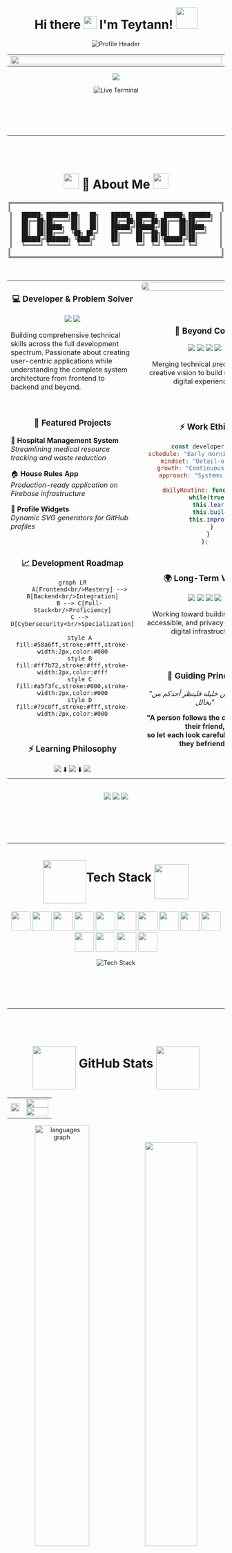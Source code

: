 <h1 align=center> Hi there <img src="https://media2.giphy.com/media/v1.Y2lkPTc5MGI3NjExZzRiMzRxbXphdmg1OXdoOTdxNDkxOXUxNmw3anFlMjl3NjZ5c2E5cSZlcD12MV9pbnRlcm5hbF9naWZfYnlfaWQmY3Q9cw/w1OBpBd7kJqHrJnJ13/giphy.gif" height="30"> I'm Teytann! <img src="assets/wave-hi.gif" height="50"> </h1>

<!-- Enhanced Profile Header Widget -->
<div align="center">
  <img src="https://profile-widgets.vercel.app/api/header?title=Teytann%20-%20Developer%20Profile&subtitle=Learning%20to%20Code%20the%20Future" alt="Profile Header" />
</div>

<!-- the main gif-->
<table align=center>
  <tr>
    <td width=800px><img src="assets/Profile-finito.gif" width=100%>
</td>
  </tr>
</table>

<p align="center">
  <a href="https://git.io/typing-svg">
    <img src="https://readme-typing-svg.herokuapp.com?font=Fira+Code&size=30&duration=3000&pause=1000&color=00D9FF&center=true&vCenter=true&width=600&lines=Computer+Science+Student+%F0%9F%8E%93;Frontend+Developer+%F0%9F%9A%80;Always+Learning...+%F0%9F%8C%B1;Always+Creating...+%E2%9C%A8;Self-learner+%26+Solo+Coder+%F0%9F%92%BB" />
  </a>
</p>

<div align="center">
  <img src="https://profile-widgets.vercel.app/api/typing-animation?lines=console.log('Hello%20World!');const%20learning%20=%20true;while(learning)%20%7B%20code();%20%7D;" alt="Live Terminal" />
</div>

<br> <br>
---

---
<br> <br>


<h1 align="center">
  <img src="https://media.giphy.com/media/iY8CRBdQXODJSCERIr/giphy.gif" width="35">
  🚀 About Me
  <img src="https://media.giphy.com/media/iY8CRBdQXODJSCERIr/giphy.gif" width="35">
</h1>

<div align="center">
  
```ascii
╔════════════════════════════════════════════════════════════════════╗
║                                                                    ║
║   ██████╗ ███████╗██╗   ██╗    ██████╗ ██████╗  ██████╗ ███████╗  ║
║   ██╔══██╗██╔════╝██║   ██║    ██╔══██╗██╔══██╗██╔═══██╗██╔════╝  ║
║   ██║  ██║█████╗  ██║   ██║    ██████╔╝██████╔╝██║   ██║█████╗    ║
║   ██║  ██║██╔══╝  ╚██╗ ██╔╝    ██╔═══╝ ██╔══██╗██║   ██║██╔══╝    ║
║   ██████╔╝███████╗ ╚████╔╝     ██║     ██║  ██║╚██████╔╝██║       ║
║   ╚═════╝ ╚══════╝  ╚═══╝      ╚═╝     ╚═╝  ╚═╝ ╚═════╝ ╚═╝       ║
║                                                                    ║
╚════════════════════════════════════════════════════════════════════╝
```

</div>

<br>

<table width="100%">
<tr>
<td width="50%" valign="top">

<div align="center">

### 💻 **Developer & Problem Solver**

<img src="https://img.shields.io/badge/Approach-Full_Stack-00d9ff?style=for-the-badge&logo=code" />
<img src="https://img.shields.io/badge/Vision-System_Architecture-ff7b72?style=for-the-badge&logo=brain" />

</div>

Building comprehensive technical skills across the full development spectrum. Passionate about creating user-centric applications while understanding the complete system architecture from frontend to backend and beyond.

<br>

<div align="center">

### 🎯 **Featured Projects**

</div>

🏥 **Hospital Management System**  
*Streamlining medical resource tracking and waste reduction*

🏠 **House Rules App**  
*Production-ready application on Firebase infrastructure*

🚀 **Profile Widgets**  
*Dynamic SVG generators for GitHub profiles*

<br>

<div align="center">

### 📈 **Development Roadmap**

```mermaid
graph LR
    A[Frontend<br/>Mastery] --> B[Backend<br/>Integration]
    B --> C[Full-Stack<br/>Proficiency]
    C --> D[Cybersecurity<br/>Specialization]
    
    style A fill:#58a6ff,stroke:#fff,stroke-width:2px,color:#000
    style B fill:#ff7b72,stroke:#fff,stroke-width:2px,color:#fff
    style C fill:#a5f3fc,stroke:#000,stroke-width:2px,color:#000
    style D fill:#79c0ff,stroke:#fff,stroke-width:2px,color:#000
```

</div>

<br>

<div align="center">

### ⚡ **Learning Philosophy**

<img src="https://img.shields.io/badge/Phase_1-Foundation-58a6ff?style=for-the-badge" />  
⬇️  
<img src="https://img.shields.io/badge/Phase_2-Implementation-ff7b72?style=for-the-badge" />  
⬇️  
<img src="https://img.shields.io/badge/Phase_3-Specialization-a5f3fc?style=for-the-badge" />

</div>

</td>
<td width="50%" valign="top">

<div align="center">

<img src="https://user-images.githubusercontent.com/74038190/225813708-98b745f2-7d22-48cf-9150-083f1b00d6c9.gif" width="100%" style="border-radius: 15px;" />

<br><br>

### 🎨 **Beyond Code**

<img src="https://img.shields.io/badge/🎨-Painting_&_Design-ff7b72?style=flat-square" />
<img src="https://img.shields.io/badge/⚽-Strategic_Gaming-58a6ff?style=flat-square" />
<img src="https://img.shields.io/badge/💻-Creative_Projects-a5f3fc?style=flat-square" />
<img src="https://img.shields.io/badge/🧠-Systems_Thinking-79c0ff?style=flat-square" />

Merging technical precision with creative vision to build meaningful digital experiences.

<br><br>

### ⚡ **Work Ethic**

```javascript
const developer = {
  schedule: "Early morning starter",
  mindset: "Detail-oriented",
  growth: "Continuous learner",
  approach: "Systems thinker",
  
  dailyRoutine: function() {
    while(true) {
      this.learn();
      this.build();
      this.improve();
    }
  }
};
```

<br>

### 🌍 **Long-Term Vision**

<img src="https://img.shields.io/badge/🛡️-Security_Focus-00d9ff?style=flat-square" />
<img src="https://img.shields.io/badge/🌐-Global_Reach-00d9ff?style=flat-square" />
<img src="https://img.shields.io/badge/♿-Accessibility-00d9ff?style=flat-square" />
<img src="https://img.shields.io/badge/🔒-Privacy_First-00d9ff?style=flat-square" />

Working toward building secure, accessible, and privacy-respecting digital infrastructure.

<br><br>

### 📖 **Guiding Principle**

<div align="center">

*"المرء على دين خليله فلينظر أحدكم من يخالل"*

**"A person follows the character of their friend,  
so let each look carefully at whom they befriend."**

</div>

</div>

</td>
</tr>
</table>

<br>

<div align="center">

<img src="https://img.shields.io/badge/Building-Tomorrow's_Technology-58a6ff?style=for-the-badge&logo=rocket" />
<img src="https://img.shields.io/badge/Journey-Continuous_Growth-ff7b72?style=for-the-badge&logo=chart" />
<img src="https://img.shields.io/badge/Goal-Impactful_Solutions-a5f3fc?style=for-the-badge&logo=target" />

</div>

<br> <br>
---

---

<h1 align=center > <img align=middle src="https://media1.giphy.com/media/v1.Y2lkPTc5MGI3NjExNzZjMTVpYXNibmFqaWVpYWoxYTN2YWZvOHJxMzJzNmVkcmljaG02YiZlcD12MV9pbnRlcm5hbF9naWZfYnlfaWQmY3Q9cw/5eLDrEaRGHegx2FeF2/giphy.gif" height=100px>Tech Stack <img src="https://media2.giphy.com/media/v1.Y2lkPTc5MGI3NjExenExYXRyMTlpN2xhbXRkbmY2dXNjeGJ1N2xtODVnOTBib2RnNDViNSZlcD12MV9pbnRlcm5hbF9naWZfYnlfaWQmY3Q9cw/SOrriiX6kX6UBMZzbt/giphy.gif" height=80px align=middle> </h1>

<p align="center">
  <img height="45px" src="https://skillicons.dev/icons?i=html"> 
  <img height="45px" src="https://skillicons.dev/icons?i=css">
  <img height="45px" src="https://skillicons.dev/icons?i=js">
  <img height="45px" src="https://skillicons.dev/icons?i=ts">
  <img height="45px" src="https://skillicons.dev/icons?i=react">
  <img height="45px" src="https://skillicons.dev/icons?i=nextjs">
  <img height="45px" src="https://skillicons.dev/icons?i=tailwind">
  <img height="45px" src="https://skillicons.dev/icons?i=nodejs">
  <img height="45px" src="https://skillicons.dev/icons?i=express">
  <img height="45px" src="https://skillicons.dev/icons?i=mongodb">
  <img height="45px" src="https://skillicons.dev/icons?i=postgresql">
  <img height="45px" src="https://skillicons.dev/icons?i=vscode">
  <img height="45px" src="https://skillicons.dev/icons?i=git">
  <img height="45px" src="https://skillicons.dev/icons?i=github">
</p>

<div align="center">
  
  ![Tech Stack](https://profile-widgets.vercel.app/api/tech-stack)
  
</div>


<br> <br>
---
---
<br> <br>



<h1 align=center> <img align=middle src="https://media3.giphy.com/media/v1.Y2lkPTc5MGI3NjExNzdwbTYxcGNlZ3dzbjU1dms3Y3FuMnhxemFhMjVuemQwaWhyaTl5MSZlcD12MV9pbnRlcm5hbF9naWZfYnlfaWQmY3Q9cw/NzWB0hjEa6OUYWDogD/giphy.gif" height=100px> GitHub Stats <img align=middle src="https://media3.giphy.com/media/v1.Y2lkPTc5MGI3NjExYTdmbnNyaGJsd3ZjaWp4OTJydDY0MjJ2c2N0bzUwaWp3NDZxbnYwcSZlcD12MV9pbnRlcm5hbF9naWZfYnlfaWQmY3Q9cw/UwfoDCj3WjIKboJnuK/giphy.gif" height=100px> </h1>

<div align="center">

<table width="100%">
<tr>
<td width="35%">
<img src="https://user-images.githubusercontent.com/74038190/229223263-cf2e4b07-2615-4f87-9c38-e37600f8381a.gif" width="100%" />
</td>
<td width="65%">

<img src="https://github-readme-stats.vercel.app/api?username=TeytannZ&show_icons=true&theme=tokyonight&hide_border=true&bg_color=0d1117&title_color=00d9ff&icon_color=00d9ff&text_color=c9d1d9" width="100%" />

<img src="https://github-readme-streak-stats.herokuapp.com/?user=TeytannZ&theme=tokyonight&hide_border=true&background=0d1117&stroke=00d9ff&ring=00d9ff&fire=ff6b6b&currStreakLabel=00d9ff" width="100%" />

</td>
</tr>
</table>

<div align="center">
  <img src="https://github-readme-stats.vercel.app/api/top-langs?username=TeytannZ&locale=en&hide_title=false&layout=compact&card_width=400&langs_count=8&theme=tokyonight&hide_border=true&bg_color=0d1117&title_color=00d9ff&text_color=c9d1d9" width="50%" alt="languages graph"  />
  <img src="https://github-readme-activity-graph.vercel.app/graph?username=TeytannZ&theme=tokyo-night&hide_border=true&bg_color=0d1117&color=00d9ff&line=00d9ff&point=ff6b6b" width="49%" />
</div>

<br>



</div>

![](./profile-3d-contrib/profile-night-view.svg)

<br> <br>
---
---
<br> <br>



<h1 align=center>Daily Quote</h1>
<div align=center>
  
![Daily Quote](https://profile-widgets.vercel.app/api/quote-generator)

</div>

<h1 align=center>💫 Random Dev Quote</h1>

<div align="center">
  <img src="https://quotes-github-readme.vercel.app/api?type=horizontal&theme=tokyonight" />
</div>

<!-- Monokai - Dark with subtle colors -->
<div align="center">
  <img src="https://quotes-github-readme.vercel.app/api?type=horizontal&theme=monokai" />
</div>

<!-- Dracula - Popular dark theme with purple accents -->
<div align="center">
  <img src="https://quotes-github-readme.vercel.app/api?type=horizontal&theme=dracula" />
</div>

<!-- Gruvbox Dark - Warm, retro dark theme -->
<div align="center">
  <img src="https://quotes-github-readme.vercel.app/api?type=horizontal&theme=gruvbox" />
</div>

<!-- Dark - Simple, clean dark theme -->
<div align="center">
  <img src="https://quotes-github-readme.vercel.app/api?type=horizontal&theme=dark" />
</div>

<!-- Nord - Cool, bluish dark theme -->
<div align="center">
  <img src="https://quotes-github-readme.vercel.app/api?type=horizontal&theme=nord" />
</div>


<br> <br>
---

<img align=center src="https://user-images.githubusercontent.com/74038190/212284158-e840e285-664b-44d7-b79b-e264b5e54825.gif" width="1000">

---
<br> <br>



<h1 align=center> <img src="https://user-images.githubusercontent.com/74038190/216122041-518ac897-8d92-4c6b-9b3f-ca01dcaf38ee.png" width="30" /> Contribution Games</h1>


<h3 align=center>🕹️ Pac-Man Contributions</h3>
<picture>
  <source 
    media="(prefers-color-scheme: dark)" 
    srcset="https://raw.githubusercontent.com/abozanona/abozanona/output/pacman-contribution-graph-dark.svg" 
  />
  <source 
    media="(prefers-color-scheme: light)" 
    srcset="https://raw.githubusercontent.com/abozanona/abozanona/output/pacman-contribution-graph.svg" 
  />
  <img 
    alt="pacman contribution graph" 
    src="https://raw.githubusercontent.com/abozanona/abozanona/output/pacman-contribution-graph.svg" 
    width="100%" 
  />
</picture>

<h3 align=center>🐍 GitHub Snake Game</h3>
<picture>
  <source
    media="(prefers-color-scheme: dark)"
    srcset="https://raw.githubusercontent.com/platane/snk/output/github-contribution-grid-snake-dark.svg"
  />
  <source
    media="(prefers-color-scheme: light)"
    srcset="https://raw.githubusercontent.com/platane/snk/output/github-contribution-grid-snake.svg"
  />
  <img
    alt="github contribution grid snake animation"
    src="https://raw.githubusercontent.com/platane/snk/output/github-contribution-grid-snake.svg"
    width="100%"
  />
</picture>

</div>


<br> <br>
---
---
<br> <br>


<h1 align=center>🏆 Achievements & Trophies</h1>

<div align="center">
  <img src="https://github-profile-trophy.vercel.app/?username=TeytannZ&theme=radical&no-frame=true&no-bg=true&margin-w=15&column=7" />
</div>

<br> <br> <br>

---

<br> <br>

<div align="center">

# <img src="https://media0.giphy.com/media/v1.Y2lkPTc5MGI3NjExYmp0NXAyeTV1YzJxb2RwdG4ybTVuNWhsZ293OXNpY25yYXgzanhkbiZlcD12MV9pbnRlcm5hbF9naWZfYnlfaWQmY3Q9cw/nCq0gJ7HG4Pmok86AY/giphy.gif" align=middle height="90px"> Connect With Me <img src="https://media2.giphy.com/media/v1.Y2lkPTc5MGI3NjExZHU4YnJ4anMxZ3lwZjMzdmZseXgwdDIzY213N2kwdnhzeDVlanBqeCZlcD12MV9pbnRlcm5hbF9naWZfYnlfaWQmY3Q9cw/JQqNiVhYXanL4yEw1Y/giphy.gif" align=middle height="90px">

  <h3>Let's build something amazing together! 🚀</h3>
  
  <br>
  
  <!-- Animated Contact Links -->
  <a href="https://discord.com/users/Teytann" target="_blank">
    <img height="105px" src="https://media4.giphy.com/media/v1.Y2lkPTc5MGI3NjExcm43dGF3OTVqcjI2NGV5aGlrZW00d2FidWJ1MGdrNm9qY29veXA1aiZlcD12MV9pbnRlcm5hbF9naWZfYnlfaWQmY3Q9cw/G9iNGjpV4sD4O6o778/giphy.gif" alt="Discord" />
  </a>
  &nbsp;&nbsp;&nbsp;
  <a href="mailto:teytannz@gmail.com">
    <img height="130px" src="https://media.giphy.com/media/v1.Y2lkPWVjZjA1ZTQ3ZGhwaG5lZGIzdGZvc2EwYjc3ZmM5angzaWp2NHNtMGs2cjcydTNoaiZlcD12MV9zdGlja2Vyc19zZWFyY2gmY3Q9cw/XyDkWE5lRElx73hgwg/giphy.gif" alt="Gmail" />
  </a>
  &nbsp;&nbsp;&nbsp;
  <a href="https://www.linkedin.com/public-profile/settings?lipi=urn%3Ali%3Apage%3Ad_flagship3_profile_self_edit_contact-info%3BCh2WbyNTTUeu63fjf%2BOqmw%3D%3D" target="_blank">
    <img height="130px" src="https://media.giphy.com/media/v1.Y2lkPWVjZjA1ZTQ3cTQ5b2p6ZmI1a3I2M2JqbXZ2bnA3a3U3cHJ1bmJncnYwOHFqZjRucCZlcD12MV9zdGlja2Vyc19zZWFyY2gmY3Q9cw/QhPL2mdDVzeuHiRcIw/giphy.gif" alt="LinkedIn" />
  </a>
  &nbsp;&nbsp;&nbsp;
  <a href="https://github.com/TeytannZ" target="_blank">
    <img height="120px" src="https://media.giphy.com/media/v1.Y2lkPWVjZjA1ZTQ3Z2Q2aXQ3ZDZ3a3VmZzdiZ2w3ZGpsZnFvNnVuY2I2eHEwempsMjU2NyZlcD12MV9zdGlja2Vyc19zZWFyY2gmY3Q9cw/WcYnTzdrjQphdu33xs/giphy.gif" alt="GitHub" />
  </a>
  
  <br><br>
  
  <!-- Profile Views -->
  <img width=200px src="https://komarev.com/ghpvc/?username=TeytannZ&style=flat-square&color=00d9ff&label=Profile+Views" alt="Profile Views" />

</div>

<br> <br> <br>

---

<br> <br>

<div align="center">

  <h1>💖 Thanks for visiting! 💖</h1>
  <img src="https://media.giphy.com/media/jpVnC65DmYeyRL4LHS/giphy.gif" width="20%">
  <h3><i>⚡ "Code is poetry written in logic" ⚡</i></h3>
  <img src="https://profile-widgets.vercel.app/api/thanks-led?message=Thanks%20for%20stopping%20by!" alt="Thanks LED" />

</div>

<br> <br> <br>

---
